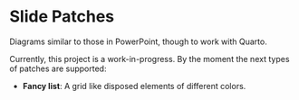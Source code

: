 # Slide Patches

Diagrams similar to those in PowerPoint, though to work with Quarto.

Currently, this project is a work-in-progress. By the moment the next types of patches are supported:

* **Fancy list**: A grid like disposed elements of different colors.
